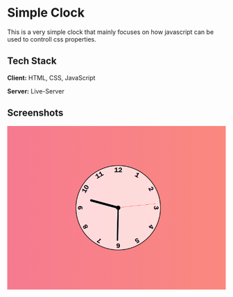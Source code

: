 # Simple Clock

This is a very simple clock that mainly focuses on how javascript can be used to controll css properties. 
## Tech Stack

**Client:** HTML, CSS, JavaScript

**Server:** Live-Server


## Screenshots

![App Screenshot](images/Capture1.PNG)

